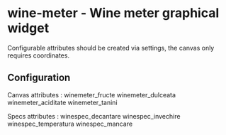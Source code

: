 # wine-meter - Wine meter graphical widget

Configurable attributes should be created via settings, the canvas only requires coordinates.

## Configuration 
<!-- prettier-ignore-start -->
<!-- markdownlint-disable -->
Canvas attributes : 
winemeter_fructe
winemeter_dulceata
winemeter_aciditate
winemeter_tanini

Specs attributes :
winespec_decantare
winespec_invechire 
winespec_temperatura
winespec_mancare
